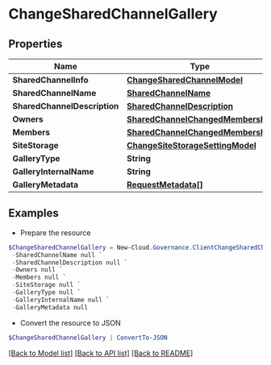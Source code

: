 # ChangeSharedChannelGallery
## Properties

Name | Type | Description | Notes
------------ | ------------- | ------------- | -------------
**SharedChannelInfo** | [**ChangeSharedChannelModel**](ChangeSharedChannelModel.md) |  | [optional] 
**SharedChannelName** | [**SharedChannelName**](SharedChannelName.md) |  | [optional] 
**SharedChannelDescription** | [**SharedChannelDescription**](SharedChannelDescription.md) |  | [optional] 
**Owners** | [**SharedChannelChangedMembership**](SharedChannelChangedMembership.md) |  | [optional] 
**Members** | [**SharedChannelChangedMembership**](SharedChannelChangedMembership.md) |  | [optional] 
**SiteStorage** | [**ChangeSiteStorageSettingModel**](ChangeSiteStorageSettingModel.md) |  | [optional] 
**GalleryType** | **String** |  | [optional] 
**GalleryInternalName** | **String** |  | [optional] 
**GalleryMetadata** | [**RequestMetadata[]**](RequestMetadata.md) |  | [optional] 

## Examples

- Prepare the resource
```powershell
$ChangeSharedChannelGallery = New-Cloud.Governance.ClientChangeSharedChannelGallery  -SharedChannelInfo null `
 -SharedChannelName null `
 -SharedChannelDescription null `
 -Owners null `
 -Members null `
 -SiteStorage null `
 -GalleryType null `
 -GalleryInternalName null `
 -GalleryMetadata null
```

- Convert the resource to JSON
```powershell
$ChangeSharedChannelGallery | ConvertTo-JSON
```

[[Back to Model list]](../README.md#documentation-for-models) [[Back to API list]](../README.md#documentation-for-api-endpoints) [[Back to README]](../README.md)

